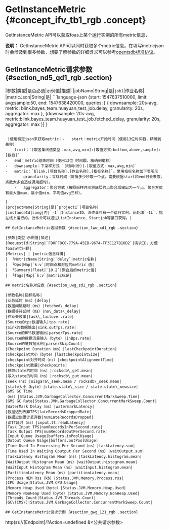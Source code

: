 # GetInstanceMetric {#concept_ifv_tb1_rgb .concept}

GetInstanceMetric API可以获取foas上某个运行实例的所有metric信息，

**说明：** GetInstanceMetric API可以同时获取多个metric信息。在填写metricjson时会涉及到很多参数，想要了解参数的详细含义可以参考[opentsdb标准协议](http://opentsdb.net/docs/build/html/api_http/query/index.html?highlight=query)。

## GetInstanceMetric请求参数 {#section_nd5_qd1_rgb .section}

|参数|类型|是否必选|示例值|描述|
|jobName|String|是|`job1`|作业名称|
|metricJson|String|是| ```language-json
{start: 1547637510000,
limit: avg:sample:50,
end: 1547638420000,
queries: [
{ downsample: 20s-avg,
metric: blink.bayes_team.huayuan_test_job.delay,
granularity: 20s, aggregator: max }, 
{downsample: 20s-avg,
metric:blink.bayes_team.huayuan_test_job.fetched_delay, 
granularity: 20s, 
aggregator: max }] }
```

 |使用特定json来获取metric：-   start：metric开始时间（使用13位时间戳，精确到毫秒）
-   limit：`[取各条线值类型：max,avg,min]:[取值方式:bottom,above,sample]:[数目]`
-   end：metric结束时间（使用13位 时间戳，精确到毫秒）
-   downsample：下采样方式 `[时间(秒)]-[取值方式：max,avg,min]`
-   metric：`blink.[项目名称].[作业名称].[指标名称]`。常用指标名称如下表所示
    -   granularity：采样时间（每隔多少秒取一个点，需要根据start和end时长来取，点数太多会造成调用超时）。
    -   aggregator：聚合方式（按照采样时间将底层的点聚合后输出为一个点，聚合方式有最大值max，最小值min，平均值avg三种）。

|
|projectName|String|是|`project1`|项目名称|
|instanceId|Long|否|`-1`|InstanceID，流作业只有一个运行实例，此处填`-1L`，指在线上运行的，批作业可以通过ListInstance、Startjob等接口获得。|

## GetInstanceMetric返回参数 {#section_lww_xd1_rgb .section}

|参数|类型|示例值|描述|
|RequestId|String|`FD0FF8C0-779A-45EB-9674-FF3E127B10D2`|请求ID，方便foas定位问题|
|Metrics| | |metric信息详情|
|  └MetricName|String|`delay`|metric名称|
|  └Dps|Map|`k:v`|时间点和对应的metric 值|
|  └Summary|Float|`10.2`|聚合后的metric值|
|  └Tags|Map|`k:v`|metric标记|

## metric名称对应表 {#section_uwg_zd1_rgb .section}

|参数名称|指标名称|
|业务延时（ms）|delay|
|数据间隔延时（ms）|fetched\_delay|
|数据等待延时（ms）|no\_data\_delay|
|作业失败率|task\_failover.rate|
|Source的tps数据输入|tps.rate|
|Sink的数据输出|sink.outTps.rate|
|Source的RPS数据输出|parserTps.rate|
|Source的数据流量输入（byte）|inBps.rate|
|Source的脏数据比例|parserSkipCount|
|Checkpoint Duration（ms）|lastCheckpointDuration|
|Checkpoint大小（byte）|lastCheckpointSize|
|checkpoint对齐时间（ns）|checkpointAlignmentTime|
|checkpoint数量|checkpoints|
|获取state的时间（ns）|rocksdb\_get.mean|
|写入state的时间（ns）|rocksdb\_put.mean|
|seek（ns）|niagara\_seek.meam / rocksdb\_seek.mean|
|state大小（byte）|state.state\_size / state.state\_newsize|
|GMS GC Time（ms）|Status.JVM.GarbageCollector.ConcurrentMarkSweep.Time|
|GMS GC Rate|Status.JVM.GarbageCollector.ConcurrentMarkSweep.Count|
|WaterMark Delay（ms）|watermarkLatency|
|数据迟到丢弃TPS|lateRecordsDroppedRate|
|数据迟到累计丢弃数|numLateRecordsDropped|
|读TT延时（ms）|input.tt.readLatency|
|Task Input TPS|numRecordsInPerSecond.rate|
|Task Output TPS|numRecordsOutPerSecond.rate|
|Input Queue Usage|buffers.inPoolUsage|
|Output Queue Usage|buffers.outPoolUsage|
|Time Used In Processing Per Second（ns）|taskLatency.sum|
|Time Used In Waiting Oputput Per Second（ns）|waitOutput.sum|
|TaskLatency Histogram Mean（ns）|taskLatency.histogram.mean|
|WaitOutput Histogram Mean（ns）|waitOutput.histogram.mean|
|WaitInput Histogram Mean（ns）|waitInput.histogram.mean|
|PartitionLatency Mean（ns）|partitionLatency.mean|
|Process MEM Rss（kb）|Status.JVM.Memory.Process.rss|
|CPU Usage|Status.JVM.CPU.Usage|
|Memory Heap Used（byte）|Status.JVM.Memory.Heap.Used|
|Memory NonHeap Used（byte）|Status.JVM.Memory.NonHeap.Used|
|Threads Count|Status.JVM.Threads.Count|
|GC\(CMS\)|Status.JVM.GarbageCollector.ConcurrentMarkSweep.Count|

## GetInstanceMetric请求示例 {#section_gwg_121_rgb .section}

```
http(s)://[Endpoint]/?Action=undefined
&<公共请求参数>
```

